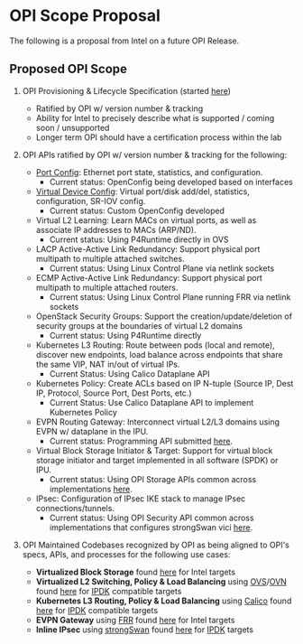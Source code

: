 # OPI Scope Proposal

The following is a proposal from Intel on a future OPI Release.

## Proposed OPI Scope

1. OPI Provisioning & Lifecycle Specification (started [here](https://github.com/opiproject/opi-prov-life/blob/main/SPEC.md))
    - Ratified by OPI w/ version number & tracking
    - Ability for Intel to precisely describe what is supported / coming soon / unsupported
    - Longer term OPI should have a certification process within the lab

2. OPI APIs ratified by OPI w/ version number & tracking for the following:
    - [Port Config](https://github.com/opiproject/opi-api/issues/441): Ethernet port state, statistics, and configuration.
        - Current status: OpenConfig being developed based on interfaces
    - [Virtual Device Config](https://github.com/opiproject/opi-api/issues/442): Virtual port/disk add/del, statistics, configuration, SR-IOV config.
        - Current status: Custom OpenConfig developed
    - Virtual L2 Learning:  Learn MACs on virtual ports, as well as associate IP addresses to MACs (ARP/ND).
        - Current status: Using P4Runtime directly in OVS
    - LACP Active-Active Link Redundancy: Support physical port multipath to multiple attached switches.
        - Current status: Using Linux Control Plane via netlink sockets
    - ECMP Active-Active Link Redundancy: Support physical port multipath to multiple attached routers.
        - Current status: Using Linux Control Plane running FRR via netlink sockets
    - OpenStack Security Groups: Support the creation/update/deletion of security groups at the boundaries of virtual L2 domains
        - Current status: Using P4Runtime directly
    - Kubernetes L3 Routing: Route between pods (local and remote), discover new endpoints, load balance across endpoints that share the same VIP, NAT in/out of virtual IPs.
        - Current Status: Using Calico Dataplane API
    - Kubernetes Policy: Create ACLs based on IP N-tuple (Source IP, Dest IP, Protocol, Source Port, Dest Ports, etc.)
        - Current Status: Use Calico Dataplane API to implement Kubernetes Policy
    - EVPN Routing Gateway: Interconnect virtual L2/L3 domains using EVPN w/ dataplane in the IPU.
        - Current status: Programming API submitted [here](https://github.com/opiproject/opi-api/tree/main/network/evpn-gw).
    - Virtual Block Storage Initiator & Target: Support for virtual block storage initiator and target implemented in all software (SPDK) or IPU.
        - Current status: Using OPI Storage APIs common across implementations [here](https://github.com/opiproject/opi-api/tree/main/storage).
    - IPsec: Configuration of IPsec IKE stack to manage IPsec connections/tunnels.
        - Current status: Using OPI Security API common across implementations that configures strongSwan vici [here](https://github.com/opiproject/opi-api/tree/main/security).

3. OPI Maintained Codebases recognized by OPI as being aligned to OPI's specs, APIs, and processes for the following use cases:
    - **Virtualized Block Storage** found [here](https://github.com/opiproject/opi-intel-bridge) for Intel targets
    - **Virtualized L2 Switching, Policy & Load Balancing** using [OVS](https://openvswitch.org)/[OVN](https://ovn.org) found [here](https://github.com/ipdk-io/networking-recipe) for [IPDK](https://ipdk.io) compatible targets
    - **Kubernetes L3 Routing, Policy & Load Balancing** using [Calico](https://www.tigera.io/project-calico/) found [here](https://github.com/ipdk-io/k8s-infra-offload) for [IPDK](https://ipdk.io) compatible targets
    - **EVPN Gateway** using [FRR](https://frrouting.org/) found [here](https://github.com/opiproject/opi-evpn-bridge) for Intel targets
    - **Inline IPsec** using [strongSwan](https://www.strongswan.org/) found [here](https://github.com/ipdk-io/ipsec-recipe) for [IPDK](https://ipdk.io) targets
